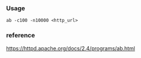 
### Usage

```shell script
ab -c100 -n10000 <http_url>
```

### reference

https://httpd.apache.org/docs/2.4/programs/ab.html